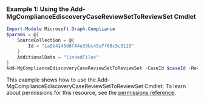 ### Example 1: Using the Add-MgComplianceEdiscoveryCaseReviewSetToReviewSet Cmdlet
```powershell
Import-Module Microsoft.Graph.Compliance
$params = @{
	SourceCollection = @{
		Id = "1a9b4145d8f84e39bc45a7f68c5c5119"
	}
	AdditionalData = "linkedFiles"
}
Add-MgComplianceEdiscoveryCaseReviewSetToReviewSet -CaseId $caseId -ReviewSetId $reviewSetId -BodyParameter $params
```
This example shows how to use the Add-MgComplianceEdiscoveryCaseReviewSetToReviewSet Cmdlet.
To learn about permissions for this resource, see the [permissions reference](/graph/permissions-reference).
